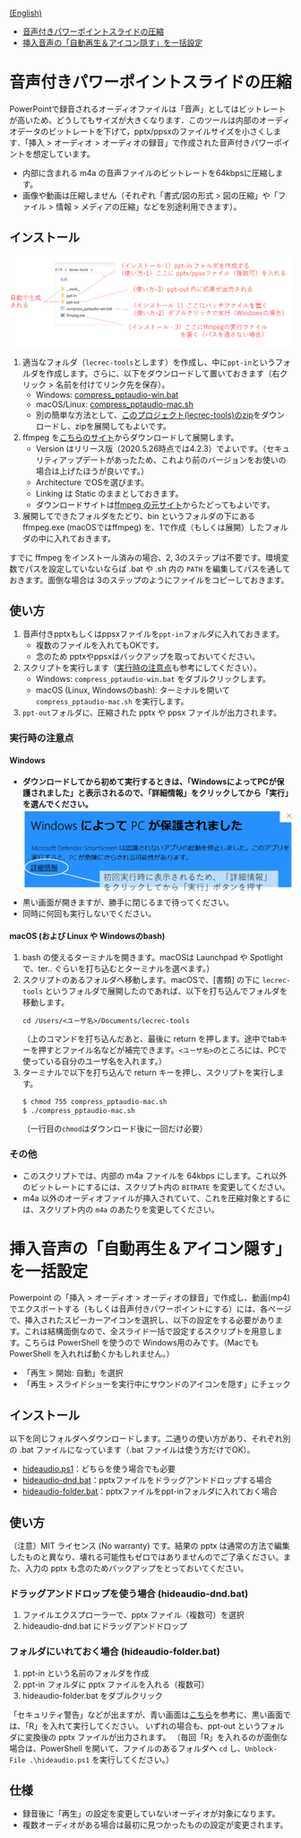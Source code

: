 [(English)](README-en.md)

- <a href="#compress">音声付きパワーポイントスライドの圧縮</a>
- <a href="#hideaudio">挿入音声の「自動再生＆アイコン隠す」を一括設定</a>

<a id="compress"></a>

# 音声付きパワーポイントスライドの圧縮

PowerPointで録音されるオーディオファイルは「音声」としてはビットレートが高いため、どうしてもサイズが大きくなります．このツールは内部のオーディオデータのビットレートを下げて，pptx/ppsxのファイルサイズを小さくします．「挿入 > オーディオ > オーディオの録音」で作成された音声付きパワーポイントを想定しています。

- 内部に含まれる m4a の音声ファイルのビットレートを64kbpsに圧縮します。
- 画像や動画は圧縮しません（それぞれ「書式/図の形式 > 図の圧縮」や「ファイル > 情報 > メディアの圧縮」などを別途利用できます）。

## インストール

![Windowsでの流れ](fig/flow-win-ja.png)

1. 適当なフォルダ（`lecrec-tools`とします）を作成し、中に`ppt-in`というフォルダを作成します。さらに、以下をダウンロードして置いておきます（右クリック > 名前を付けてリンク先を保存）。
   - Windows: [compress_pptaudio-win.bat](https://github.com/hkawash/lecrec-tools/raw/master/compress_pptaudio-win.bat)
   - macOS/Linux: [compress_pptaudio-mac.sh](https://github.com/hkawash/lecrec-tools/raw/master/compress_pptaudio-mac.sh)
   - 別の簡単な方法として、[このプロジェクト(lecrec-tools)のzip](https://github.com/hkawash/lecrec-tools/archive/master.zip)をダウンロードし、zipを展開してもよいです。
2. ffmpeg を[こちらのサイト](https://ffmpeg.zeranoe.com/builds/)からダウンロードして展開します。
   - Version はリリース版（2020.5.26時点では4.2.3）でよいです。（セキュリティアップデートがあったため、これより前のバージョンをお使いの場合は上げたほうが良いです。）
   - Architecture でOSを選びます。
   - Linking は Static のままとしておきます。
   - ダウンロードサイトは[ffmpeg の元サイト](https://www.ffmpeg.org/download.html)からたどってもよいです。
3. 展開してできたフォルダをたどり、bin というフォルダの下にある ffmpeg.exe (macOSではffmpeg) を、1で作成（もしくは展開）したフォルダの中に入れておきます。

すでに ffmpeg をインストール済みの場合、2, 3のステップは不要です。環境変数でパスを設定していないならば .bat や .sh 内の `PATH` を編集してパスを通しておきます。面倒な場合は 3のステップのようにファイルをコピーしておきます。

## 使い方

1. 音声付きpptxもしくはppsxファイルを`ppt-in`フォルダに入れておきます。
   - 複数のファイルを入れてもOKです。
   - 念のため pptxやppsxはバックアップを取っておいてください。
2. スクリプトを実行します（<a href="#note1">実行時の注意点</a>も参考にしてください）。
   - Windows: `compress_pptaudio-win.bat` をダブルクリックします。
   - macOS (Linux, Windowsのbash): ターミナルを開いて `compress_pptaudio-mac.sh` を実行します。
3. `ppt-out`フォルダに、圧縮された pptx や ppsx ファイルが出力されます。


<a id="note1"></a>

### 実行時の注意点

#### Windows

- **ダウンロードしてから初めて実行するときは、「WindowsによってPCが保護されました」と表示されるので、「詳細情報」をクリックしてから「実行」を選んでください。**
   ![Windowsでの警告](fig/warning-win-ja.png)
- 黒い画面が開きますが、勝手に閉じるまで待ってください。
- 同時に何回も実行しないでください。

#### macOS (および Linux や Windowsのbash)

1. bash の使えるターミナルを開きます。macOSは Launchpad や Spotlightで、ter.. ぐらいを打ち込むとターミナルを選べます。）
1. スクリプトのあるフォルダへ移動します。macOSで、[書類] の下に `lecrec-tools` というフォルダで展開したのであれば、以下を打ち込んでフォルダを移動します。
    ```
    cd /Users/<ユーザ名>/Documents/lecrec-tools
    ```
    （上のコマンドを打ち込んだあと、最後に return を押します。途中でtabキーを押すとファイル名などが補完できます。`<ユーザ名>`のところには、PCで使っている自分のユーザ名を入れます。）
1. ターミナルで以下を打ち込んで return キーを押し、スクリプトを実行します。
    ```
    $ chmod 755 compress_pptaudio-mac.sh
    $ ./compress_pptaudio-mac.sh
    ```
   （一行目の`chmod`はダウンロード後に一回だけ必要）

### その他

- このスクリプトでは、内部の m4a ファイルを 64kbps にします。これ以外のビットレートにするには、スクリプト内の `BITRATE` を変更してください。
- m4a 以外のオーディオファイルが挿入されていて、これを圧縮対象とするには、スクリプト内の `m4a` のあたりを変更してください。

<a id="hideaudio"></a>

# 挿入音声の「自動再生＆アイコン隠す」を一括設定

Powerpoint の「挿入 > オーディオ > オーディオの録音」で作成し、動画(mp4)でエクスポートする（もしくは音声付きパワーポイントにする）には、各ページで、挿入されたスピーカーアイコンを選択し、以下の設定をする必要があります。これは結構面倒なので、全スライド一括で設定するスクリプトを用意します。こちらは PowerShell を使うので Windows用のみです。（Macでも PowerShell を入れれば動くかもしれません。）

- 「再生 > 開始: 自動」を選択
- 「再生 > スライドショーを実行中にサウンドのアイコンを隠す」にチェック

## インストール

以下を同じフォルダへダウンロードします。二通りの使い方があり、それぞれ別の .bat ファイルになっています（.bat ファイルは使う方だけでOK）。

- [hideaudio.ps1](https://github.com/hkawash/lecrec-tools/raw/master/hideaudio.ps1)：どちらを使う場合でも必要
- [hideaudio-dnd.bat](https://github.com/hkawash/lecrec-tools/raw/master/hideaudio-dnd.bat)：pptxファイルをドラッグアンドドロップする場合
- [hideaudio-folder.bat](https://github.com/hkawash/lecrec-tools/raw/master/hideaudio-folder.bat)：pptxファイルをppt-inフォルダに入れておく場合

## 使い方

（注意）MIT ライセンス (No warranty) です。結果の pptx は通常の方法で編集したものと異なり、壊れる可能性もゼロではありませんのでご了承ください。また、入力の pptx も念のためバックアップをとっておいてください。

### ドラッグアンドドロップを使う場合 (hideaudio-dnd.bat)

   1. ファイルエクスプローラーで、pptx ファイル（複数可）を選択
   2. hideaudio-dnd.bat にドラッグアンドドロップ

### フォルダにいれておく場合 (hideaudio-folder.bat)

   1. ppt-in という名前のフォルダを作成
   2. ppt-in フォルダに pptx ファイルを入れる（複数可）
   3. hideaudio-folder.bat をダブルクリック

「セキュリティ警告」などが出ますが、青い画面は<a href="#note1">こちら</a>を参考に、黒い画面では、「R」を入れて実行してください。
いずれの場合も、ppt-out というフォルダに変換後の pptx ファイルが出力されます。
（毎回「R」を入れるのが面倒な場合は、PowerShell を開いて、ファイルのあるフォルダへ `cd` し、`Unblock-File .\hideaudio.ps1` を実行してください。）

## 仕様

- 録音後に「再生」の設定を変更していないオーディオが対象になります。
- 複数オーディオがある場合は最初に見つかったものの設定が変更されます。
